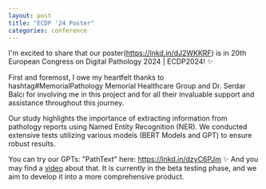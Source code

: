 ```yaml
---
layout: post
title: "ECDP '24 Poster"
categories: conference
---
```



I'm excited to share that our poster(https://lnkd.in/dJ2WKKRF) is in 20th European Congress on Digital Pathology 2024 | 
ECDP2024! ✨

First and foremost, I owe my heartfelt thanks to hashtag#MemorialPathology Memorial Healthcare Group and Dr. Serdar 
Balcı for involving me in this project and for all their invaluable support and assistance throughout this journey.

Our study highlights the importance of extracting information from pathology reports using Named Entity Recognition 
(NER). We conducted extensive tests utilizing various models (BERT Models and GPT) to ensure robust results.

You can try our GPTs: "PathText" here: https://lnkd.in/dzyC6PJm ✨ And you may find a [video](https://www.linkedin.com/posts/activity-7204810402281512960-_w5D?utm_source=share&utm_medium=member_desktop) 
about that. It is currently in the beta testing phase, and we aim to develop it into a more comprehensive product.

